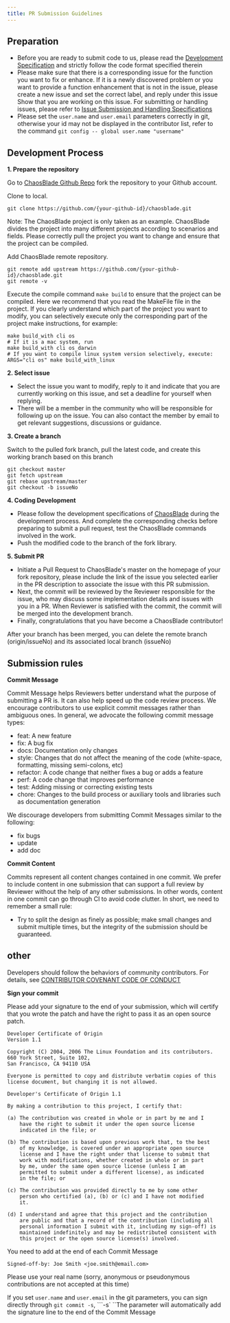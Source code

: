 ```yaml
---
title: PR Submission Guidelines
---
```


## Preparation
* Before you are ready to submit code to us, please read the [Development Specification](/en/docs/community/dev-standard) and strictly follow the code format specified therein
* Please make sure that there is a corresponding issue for the function you want to fix or enhance. If it is a newly discovered problem or you want to provide a function enhancement that is not in the issue, please create a new issue and set the correct label, and reply under this issue Show that you are working on this issue. For submitting or handling issues, please refer to [Issue Submission and Handling Specifications](/en/docs/community/issue-standard)
* Please set the ```user.name``` and ```user.email``` parameters correctly in git, otherwise your id may not be displayed in the contributor list, refer to the command ```git config -- global user.name "username"```


## Development Process

**1. Prepare the repository**

Go to [ChaosBlade Github Repo](https://github.com/chaosblade-io/chaosblade) fork the repository to your Github account.

Clone to local.
````
git clone https://github.com/{your-github-id}/chaosblade.git
````
Note: The ChaosBlade project is only taken as an example. ChaosBlade divides the project into many different projects according to scenarios and fields. Please correctly pull the project you want to change and ensure that the project can be compiled.

Add ChaosBlade remote repository.
````
git remote add upstream https://github.com/{your-github-id}/chaosblade.git
git remote -v
````

Execute the compile command ```make build``` to ensure that the project can be compiled. Here we recommend that you read the MakeFile file in the project. If you clearly understand which part of the project you want to modify, you can selectively execute only the corresponding part of the project make instructions, for example:
````
make build_with cli os
# If it is a mac system, run
make build_with cli os_darwin
# If you want to compile linux system version selectively, execute:
ARGS="cli os" make build_with_linux
````

**2. Select issue**

* Select the issue you want to modify, reply to it and indicate that you are currently working on this issue, and set a deadline for yourself when replying.
* There will be a member in the community who will be responsible for following up on the issue. You can also contact the member by email to get relevant suggestions, discussions or guidance.

**3. Create a branch**

Switch to the pulled fork branch, pull the latest code, and create this working branch based on this branch

````
git checkout master
git fetch upstream
git rebase upstream/master
git checkout -b issueNo
````

**4. Coding Development**
* Please follow the development specifications of [ChaosBlade](/en/docs/community/dev-standard) during the development process. And complete the corresponding checks before preparing to submit a pull request, test the ChaosBlade commands involved in the work.
* Push the modified code to the branch of the fork library.

**5. Submit PR**

* Initiate a Pull Request to ChaosBlade's master on the homepage of your fork repository, please include the link of the issue you selected earlier in the PR description to associate the issue with this PR submission.
* Next, the commit will be reviewed by the Reviewer responsible for the issue, who may discuss some implementation details and issues with you in a PR. When Reviewer is satisfied with the commit, the commit will be merged into the development branch.
* Finally, congratulations that you have become a ChaosBlade contributor!

After your branch has been merged, you can delete the remote branch (origin/issueNo) and its associated local branch (issueNo)

## Submission rules

**Commit Message**

Commit Message helps Reviewers better understand what the purpose of submitting a PR is. It can also help speed up the code review process. We encourage contributors to use explicit commit messages rather than ambiguous ones. In general, we advocate the following commit message types:

* feat: A new feature
* fix: A bug fix
* docs: Documentation only changes
* style: Changes that do not affect the meaning of the code (white-space, formatting, missing semi-colons, etc)
* refactor: A code change that neither fixes a bug or adds a feature
* perf: A code change that improves performance
* test: Adding missing or correcting existing tests
* chore: Changes to the build process or auxiliary tools and libraries such as documentation generation

We discourage developers from submitting Commit Messages similar to the following:
* fix bugs
* update
* add doc

**Commit Content**

Commits represent all content changes contained in one commit. We prefer to include content in one submission that can support a full review by Reviewer without the help of any other submissions. In other words, content in one commit can go through CI to avoid code clutter. In short, we need to remember a small rule:
* Try to split the design as finely as possible; make small changes and submit multiple times, but the integrity of the submission should be guaranteed.


## other

Developers should follow the behaviors of community contributors. For details, see [CONTRIBUTOR COVENANT CODE OF CONDUCT](https://github.com/chaosblade-io/chaosblade/blob/master/CODE_OF_CONDUCT.md)

**Sign your commit**

Please add your signature to the end of your submission, which will certify that you wrote the patch and have the right to pass it as an open source patch.

````
Developer Certificate of Origin
Version 1.1

Copyright (C) 2004, 2006 The Linux Foundation and its contributors.
660 York Street, Suite 102,
San Francisco, CA 94110 USA

Everyone is permitted to copy and distribute verbatim copies of this
license document, but changing it is not allowed.

Developer's Certificate of Origin 1.1

By making a contribution to this project, I certify that:

(a) The contribution was created in whole or in part by me and I
    have the right to submit it under the open source license
    indicated in the file; or

(b) The contribution is based upon previous work that, to the best
    of my knowledge, is covered under an appropriate open source
    license and I have the right under that license to submit that
    work with modifications, whether created in whole or in part
    by me, under the same open source license (unless I am
    permitted to submit under a different license), as indicated
    in the file; or

(c) The contribution was provided directly to me by some other
    person who certified (a), (b) or (c) and I have not modified
    it.

(d) I understand and agree that this project and the contribution
    are public and that a record of the contribution (including all
    personal information I submit with it, including my sign-off) is
    maintained indefinitely and may be redistributed consistent with
    this project or the open source license(s) involved.
````

You need to add at the end of each Commit Message
````
Signed-off-by: Joe Smith <joe.smith@email.com>
````

Please use your real name (sorry, anonymous or pseudonymous contributions are not accepted at this time)

If you set ```user.name``` and ```user.email``` in the git parameters, you can sign directly through ```git commit -s```, ```-s` ``The parameter will automatically add the signature line to the end of the Commit Message

